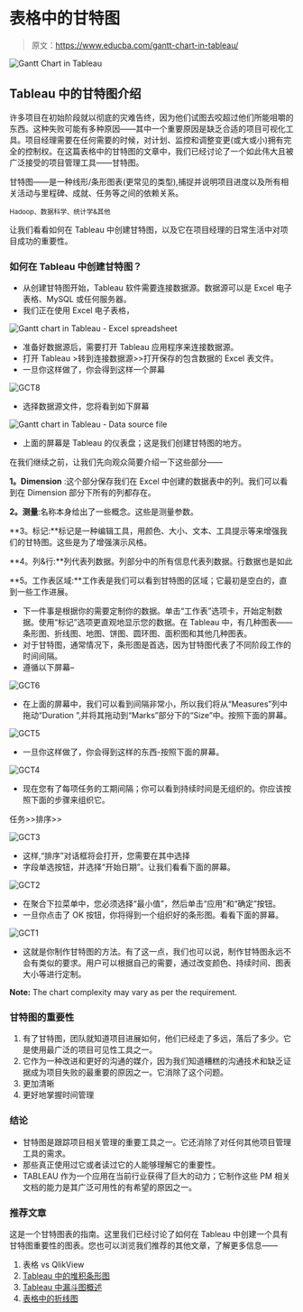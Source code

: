 # 表格中的甘特图

> 原文：<https://www.educba.com/gantt-chart-in-tableau/>

![Gantt Chart in Tableau](img/ca2e33bbe5e961aa15045f7ed21212a8.png)



## Tableau 中的甘特图介绍

许多项目在初始阶段就以彻底的灾难告终，因为他们试图去咬超过他们所能咀嚼的东西。这种失败可能有多种原因——其中一个重要原因是缺乏合适的项目可视化工具。项目经理需要在任何需要的时候，对计划、监控和调整变更(或大或小)拥有完全的控制权。在这篇表格中的甘特图的文章中，我们已经讨论了一个如此伟大且被广泛接受的项目管理工具——甘特图。

甘特图——是一种线形/条形图表(更常见的类型),捕捉并说明项目进度以及所有相关活动与里程碑、成就、任务等之间的依赖关系。

<small>Hadoop、数据科学、统计学&其他</small>

让我们看看如何在 Tableau 中创建甘特图，以及它在项目经理的日常生活中对项目成功的重要性。

### 如何在 Tableau 中创建甘特图？

*   从创建甘特图开始，Tableau 软件需要连接数据源。数据源可以是 Excel 电子表格、MySQL 或任何服务器。
*   我们正在使用 Excel 电子表格，

![Gantt chart in Tableau - Excel spreadsheet](img/8f7745db08b3b7721b42c42d4466a4e2.png)



*   准备好数据源后，需要打开 Tableau 应用程序来连接数据源。
*   打开 Tableau >转到连接数据源>>打开保存的包含数据的 Excel 表文件。
*   一旦你这样做了，你会得到这样一个屏幕

![GCT8](img/08568cceac48873dc8ce02cf62f0acf9.png)



*   选择数据源文件，您将看到如下屏幕

![Gantt chart in Tableau - Data source file](img/ca766b69b5e2bda6b7e22973e7e903c3.png)



*   上面的屏幕是 Tableau 的仪表盘；这是我们创建甘特图的地方。

在我们继续之前，让我们先向观众简要介绍一下这些部分——

**1。Dimension** :这个部分保存我们在 Excel 中创建的数据表中的列。我们可以看到在 Dimension 部分下所有的列都存在。

**2。测量**:名称本身给出了一些概念。这些是测量参数。

**3。标记:**标记是一种编辑工具，用颜色、大小、文本、工具提示等来增强我们的甘特图。这些是为了增强演示风格。

**4。列&行:**列代表列数据。列部分中的所有信息代表列数据。行数据也是如此

**5。工作表区域:**工作表是我们可以看到甘特图的区域；它最初是空白的，直到一些工作进展。

*   下一件事是根据你的需要定制你的数据。单击“工作表”选项卡，开始定制数据。使用“标记”选项更直观地显示您的数据。在 Tableau 中，有几种图表——条形图、折线图、地图、饼图、圆环图、面积图和其他几种图表。
*   对于甘特图，通常情况下，条形图是首选，因为甘特图代表了不同阶段工作的时间间隔。
*   遵循以下屏幕–

![GCT6](img/e20d67ab296bebfea4d743902e9c3386.png)



*   在上面的屏幕中，我们可以看到间隔非常小，所以我们将从“Measures”列中拖动“Duration ”,并将其拖动到“Marks”部分下的“Size”中。按照下面的屏幕。

![GCT5](img/8e77cf6a4f6dc9243917d752ee2877b1.png)



*   一旦你这样做了，你会得到这样的东西-按照下面的屏幕。

![GCT4](img/c95c7594d90078c17e130bd9fdd4adf2.png)



*   现在您有了每项任务的工期间隔；你可以看到持续时间是无组织的。你应该按照下面的步骤来组织它。

任务>>排序>>

![GCT3](img/8d441b61ee1da0c728e851d92fbbcd74.png)



*   这样,“排序”对话框将会打开，您需要在其中选择
*   字段单选按钮，并选择“开始日期”。让我们看看下面的屏幕。

![GCT2](img/07a217aeafc2288bf498ae7917595f22.png)



*   在聚合下拉菜单中，您必须选择“最小值”，然后单击“应用”和“确定”按钮。
*   一旦你点击了 OK 按钮，你将得到一个组织好的条形图。看看下面的屏幕。

![GCT1](img/6b9cfe0d55a56547d7289a8c0b03ccc3.png)



*   这就是你制作甘特图的方法。有了这一点，我们也可以说，制作甘特图永远不会有类似的要求。用户可以根据自己的需要，通过改变颜色、持续时间、图表大小等进行定制。

**Note:** The chart complexity may vary as per the requirement.

### 甘特图的重要性

1.  有了甘特图，团队就知道项目进展如何，他们已经走了多远，落后了多少。它是使用最广泛的项目可见性工具之一。
2.  它作为一种改进和更好的沟通的媒介，因为我们知道糟糕的沟通技术和缺乏证据成为项目失败的最重要的原因之一。它消除了这个问题。
3.  更加清晰
4.  更好地掌握时间管理

### 结论

*   甘特图是跟踪项目相关管理的重要工具之一。它还消除了对任何其他项目管理工具的需求。
*   那些真正使用过它或者读过它的人能够理解它的重要性。
*   TABLEAU 作为一个应用在当前行业获得了巨大的动力；它制作这些 PM 相关文档的能力是其广泛可用性的有希望的原因之一。

### 推荐文章

这是一个甘特图表的指南。这里我们已经讨论了如何在 Tableau 中创建一个具有甘特图重要性的图表。您也可以浏览我们推荐的其他文章，了解更多信息——

1.  表格 vs QlikView
2.  [Tableau 中的堆积条形图](https://www.educba.com/stacked-bar-chart-in-tableau/)
3.  [Tableau 中漏斗图概述](https://www.educba.com/funnel-chart-in-tableau/)
4.  [表格中的折线图](https://www.educba.com/line-chart-in-tableau/)





